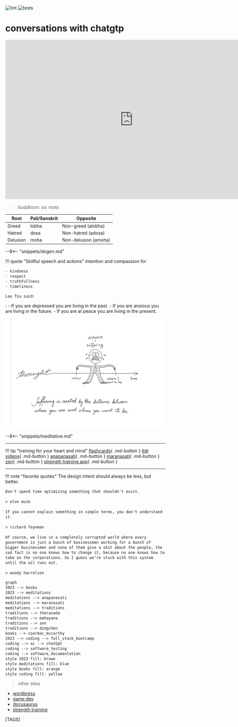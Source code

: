 ![lint](https://github.com/shane0/shane0.github.io/actions/workflows/markdownlint.yml/badge.svg)
![tests](https://github.com/shane0/shane0.github.io/actions/workflows/run-tests.yml/badge.svg)

# conversations with chatgtp

<iframe width="802" height="501" src="https://www.youtube.com/embed/GTHd3dn7FJ0" title="the odds of you existing are zero, almost...." frameborder="0" allow="accelerometer; autoplay; clipboard-write; encrypted-media; gyroscope; picture-in-picture; web-share" allowfullscreen></iframe>

> buddhism: six roots

| Root     | Pali/Sanskrit | Opposite             |
| -------- | ------------- | -------------------- |
| Greed    | lobha         | Non-greed (alobha)   |
| Hatred   | dosa          | Non-hatred (adosa)   |
| Delusion | moha          | Non-delusion (amoha) |

--8<-- "snippets/dogen.md"

!!! quote "Skillful speech and actions"
    intention and compassion for
    
    - kindness
    - respect
    - truthfullness
    - timeliness

`Lao Tzu said:`

:   - If you are depressed you are living in the past.
    - If you are anxious you are living in the future.
    - If you are at peace you are living in the present.

![img](images/suffering.png)

--8<-- "snippets/meditative.md"

----

!!! tip "training for your heart and mind"
    [flashcards](bujo/08.md){ .md-button }
    [tldr videos](buddhism/tldr.md){ .md-button }
    [anapanasati](buddhism/anapanasati.md){ .md-button }
    [maranasati](buddhism/maranasati.md){ .md-button }
    [zen](buddhism/zen.md){ .md-button }
    [strength training app](https://shane0.github.io/strength/){ .md-button }

----

!!! note "favorite quotes"
    The design intent should always be less, but better.

    Don't spend time optimizing something that shouldn't exist.

    > elon musk

    If you cannot explain something in simple terms, you don't understand it.

    > richard feynman

    Of course, we live in a completely corrupted world where every government is just a bunch of businessmen working for a bunch of bigger businessmen and none of them give a shit about the people, the sad fact is no one knows how to change it, because no one knows how to take on the corporations. So I guess we’re stuck with this system until the oil runs out.

    > woody harrelson


```mermaid
graph
2023 --> books
2023 --> meditations
meditations --> anapanasati
meditations --> maranasati
meditations --> traditions
traditions --> theravada
traditions --> mahayana
traditions --> zen
traditions --> dzogchen
books --> coarmac_mccarthy
2023 --> coding --> full_stack_bootcamp
coding --> ai --> chatGpt
coding --> software_testing
coding --> software_documentation
style 2023 fill: brown
style meditations fill: blue
style books fill: orange
style coding fill: yellow
```

> other sites

- [wordpress](https://shanenull.com)
- [game dev](https://shane0.github.io/adventure/)
- [docusaurus](https://shane0.github.io/docs/)
- [strength training](https://shane0.github.io/strength/)

[TAGS]
